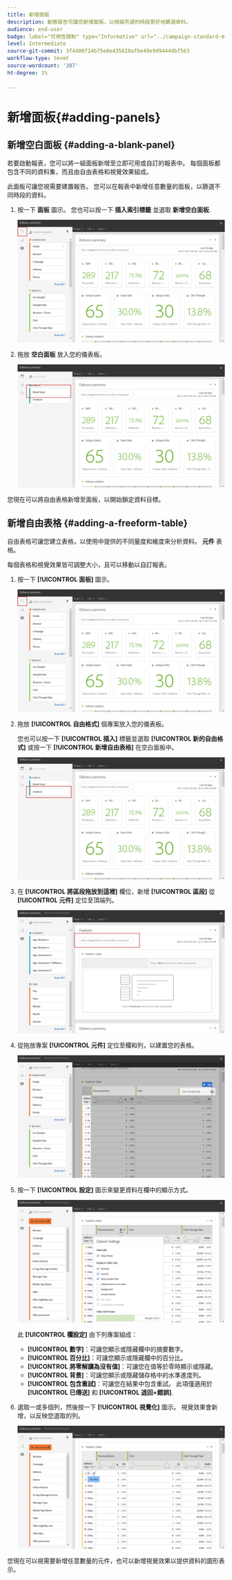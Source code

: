 ```yaml
---
title: 新增面板
description: 動態報告可讓您新增面板，以根據所選的時段更好地篩選資料。
audience: end-user
badge: label="可用性限制" type="Informative" url="../campaign-standard-migration-home.md" tooltip="僅限Campaign Standard已移轉的使用者"
level: Intermediate
source-git-commit: 3f4400f24b75e8e435610afbe49e9d9444dbf563
workflow-type: tm+mt
source-wordcount: '387'
ht-degree: 1%

---
```


# 新增面板{#adding-panels}

## 新增空白面板 {#adding-a-blank-panel}

若要啟動報表，您可以將一組面板新增至立即可用或自訂的報表中。 每個面板都包含不同的資料集，而且由自由表格和視覺效果組成。

此面板可讓您視需要建置報告。 您可以在報表中新增任意數量的面板，以篩選不同時段的資料。

1. 按一下 **面板** 圖示。 您也可以按一下 **插入索引標籤** 並選取 **新增空白面板**.

   ![](assets/dynamic_report_panel_1.png)

1. 拖放 **空白面板** 放入您的儀表板。

   ![](assets/dynamic_report_panel.png)

您現在可以將自由表格新增至面板，以開始鎖定資料目標。

## 新增自由表格 {#adding-a-freeform-table}

自由表格可讓您建立表格，以使用中提供的不同量度和維度來分析資料。 **元件** 表格。

每個表格和視覺效果皆可調整大小，且可以移動以自訂報表。

1. 按一下 **[!UICONTROL 面板]** 圖示。

   ![](assets/dynamic_report_panel_1.png)

1. 拖放 **[!UICONTROL 自由格式]** 個專案放入您的儀表板。

   您也可以按一下 **[!UICONTROL 插入]** 標籤並選取 **[!UICONTROL 新的自由格式]** 或按一下 **[!UICONTROL 新增自由表格]** 在空白面板中。

   ![](assets/dynamic_report_panel_2.png)

1. 在 **[!UICONTROL 將區段拖放到這裡]** 欄位，新增 **[!UICONTROL 區段]** 從 **[!UICONTROL 元件]** 定位至頂端列。

   ![](assets/dynamic_report_panel_3.png)

1. 從拖放專案 **[!UICONTROL 元件]** 定位至欄和列，以建置您的表格。

   ![](assets/dynamic_report_freeform_3.png)

1. 按一下 **[!UICONTROL 設定]** 圖示來變更資料在欄中的顯示方式。

   ![](assets/dynamic_report_freeform_4.png)

   此 **[!UICONTROL 欄設定]** 由下列專案組成：

   * **[!UICONTROL 數字]**：可讓您顯示或隱藏欄中的摘要數字。
   * **[!UICONTROL 百分比]**：可讓您顯示或隱藏欄中的百分比。
   * **[!UICONTROL 將零解讀為沒有值]**：可讓您在值等於零時顯示或隱藏。
   * **[!UICONTROL 背景]**：可讓您顯示或隱藏儲存格中的水準進度列。
   * **[!UICONTROL 包含重試]**：可讓您在結果中包含重試。 此項僅適用於 **[!UICONTROL 已傳送]** 和 **[!UICONTROL 退回+錯誤]**.

1. 選取一或多個列，然後按一下 **[!UICONTROL 視覺化]** 圖示。 視覺效果會新增，以反映您選取的列。

   ![](assets/dynamic_report_freeform_5.png)

您現在可以視需要新增任意數量的元件，也可以新增視覺效果以提供資料的圖形表示。
